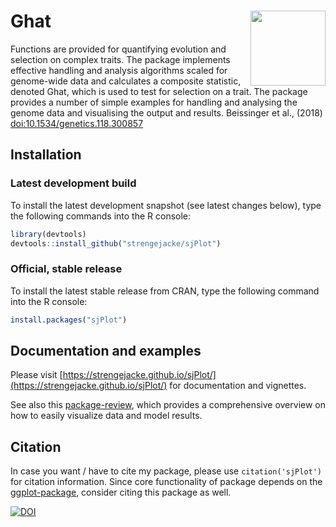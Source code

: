 # Ghat <img src="https://github.com/Medhat86/Ghat/blob/master/1649142570895.jpg" align="right" alt="" width="120" />


Functions are provided for quantifying evolution and selection on complex traits.
The package implements effective handling and analysis algorithms scaled for
genome-wide data and calculates a composite statistic, denoted Ghat, which is used
to test for selection on a trait. The package provides a number of simple examples
for handling and analysing the genome data and visualising the output and results.
Beissinger et al., (2018) <doi:10.1534/genetics.118.300857>

## Installation

### Latest development build

To install the latest development snapshot (see latest changes below), type the following commands into the R console:

```r
library(devtools)
devtools::install_github("strengejacke/sjPlot")
```

### Official, stable release

To install the latest stable release from CRAN, type the following command into the R console:

```r
install.packages("sjPlot")
```

## Documentation and examples

Please visit [https://strengejacke.github.io/sjPlot/](https://strengejacke.github.io/sjPlot/) for documentation and vignettes.

See also this [package-review](https://yuzar-blog.netlify.app/posts/2022-08-01-sjplot/), which provides a comprehensive overview on how to easily visualize data and model results.

## Citation

In case you want / have to cite my package, please use `citation('sjPlot')` for citation information. Since core functionality of package depends on the [ggplot-package](https://cran.r-project.org/package=ggplot2), consider citing this package as well.

[![DOI](https://zenodo.org/badge/DOI/10.5281/zenodo.1308157.svg)](https://doi.org/10.5281/zenodo.1308157)

